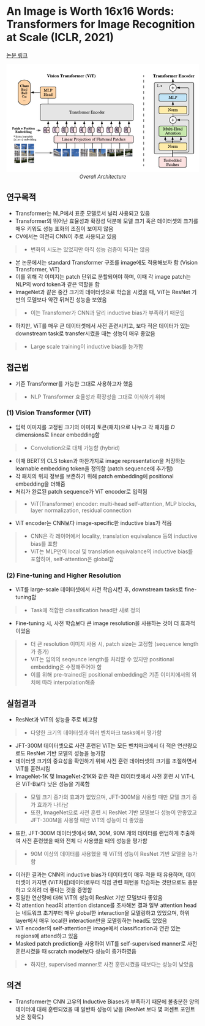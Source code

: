 # An Image is Worth 16x16 Words: Transformers for Image Recognition at Scale (ICLR, 2021)

[논문 링크](https://arxiv.org/abs/2010.11929)

<p align="center">
    <img width="600" alt='fig1' src="./img/01_27_01.png?raw=true"></br>
    <em><font size=2>Overall Architecture</font></em>
</p>

## 연구목적
- Transformer는 NLP에서 표준 모델로서 널리 사용되고 있음
- Transformer의 뛰어난 효율성과 확장성 덕분에 모델 크기 혹은 데이터셋의 크기를 매우 키워도 성능 포화의 조짐이 보이지 않음
- CV에서는 여전히 CNN이 주로 사용되고 있음
> - 변화의 시도는 있었지만 아직 성능 검증이 되지는 않음
- 본 논문에서는 standard Transformer 구조를 image에도 적용해보자 함 (Vision Transformer, ViT)
- 이를 위해 각 이미지는 patch 단위로 분할되어야 하며, 이때 각 image patch는 NLP의 word token과 같은 역할을 함
- ImageNet과 같은 중간 크기의 데이터셋으로 학습을 시켰을 때, ViT는 ResNet 기반의 모델보다 약간 뒤쳐진 성능을 보였음
> - 이는 Transfomer가 CNN과 달리 inductive bias가 부족하기 때문임
- 하지만, ViT를 매우 큰 데이터셋에서 사전 훈련시키고, 보다 적은 데이터가 있는 downstream task로 transfer시켰을 때는 성능이 매우 좋았음
> - Large scale training이 inductive bias를 능가함

## 접근법
- 기존 Transformer를 가능한 그대로 사용하고자 했음
> - NLP Transformer 효율성과 확장성을 그대로 이식하기 위해

### (1) Vision Transformer (ViT) 
- 입력 이미지를 고정된 크기의 이미지 토큰(패치)으로 나누고 각 패치를 $D$ dimensions로 linear embedding함
> - Convolution으로 대체 가능함 (hybrid)
- 이때 BERT의 CLS token과 마찬가지로 image representation을 저장하는 learnable embedding token을 정의함 (patch sequence에 추가됨)
- 각 패치의 위치 정보를 보존하기 위해 patch embedding에 positional embedding을 더해줌
- 처리가 완료된 patch sequence가 ViT encoder로 입력됨
> - ViT(Transformer) encoder: multi-head self-attention, MLP blocks, layer normalization, residual connection
- ViT encoder는 CNN보다 image-specific한 inductive bias가 적음
> - CNN은 각 레이어에서 locality, translation equivalance 등의 inductive bias를 포함
> - ViT는 MLP만이 local 및 translation equivalance의 inductive bias를 포함하며, self-attention은 global함

### (2) Fine-tuning and Higher Resolution 
- ViT를 large-scale 데이터셋에서 사전 학습시킨 후, downstream tasks로 fine-tuning함
> - Task에 적합한 classification head만 새로 정의
- Fine-tuning 시, 사전 학습보다 큰 image resolution을 사용하는 것이 더 효과적이었음
> - 더 큰 resolution 이미지 사용 시, patch size는 고정함 (sequence length가 증가)
> - ViT는 임의의 seqeunce length를 처리할 수 있지만 positional embedding은 수정해주어야 함
> - 이를 위해 pre-trained된 positional embedding은 기존 이미지에서의 위치에 따라 interpolation해줌

## 실험결과
- ResNet과 ViT의 성능을 주로 비교함
> - 다양한 크기의 데이터셋과 여러 벤치마크 tasks에서 평가함
- JFT-300M 데이터셋으로 사전 훈련된 ViT는 모든 벤치마크에서 더 적은 연산량으로도 ResNet 기반 모델의 성능을 능가함
- 데이터셋 크기의 중요성을 확인하기 위해 사전 훈련 데이터셋의 크기를 조절하면서 ViT를 훈련시킴
- ImageNet-1K 및 ImageNet-21K와 같은 작은 데이터셋에서 사전 훈련 시 ViT-L은 ViT-B보다 낮은 성능을 기록함
> - 모델 크기 증가의 효과가 없었으며, JFT-300M을 사용할 때만 모델 크기 증가 효과가 나타남
> - 또한, ImageNet으로 사전 훈련 시 ResNet 기반 모델보다 성능이 안좋았고 JFT-300M을 사용할 때만 ViT의 성능이 더 좋았음
- 또한, JFT-300M 데이터셋에서 9M, 30M, 90M 개의 데이터를 랜덤하게 추출하여 사전 훈련했을 때와 전체 다 사용했을 때의 성능을 평가함
> - 90M 이상의 데이터를 사용했을 때 ViT의 성능이 ResNet 기반 모델을 능가함
- 이러한 결과는 CNN의 inductive bias가 데이터셋이 매우 적을 때 유용하며, 데이터셋이 커지면 (ViT처럼)데이터로부터 직접 관련 패턴을 학습하는 것만으로도 충분하고 오히려 더 좋다는 것을 증명함
- 동일한 연산량에 대해 ViT의 성능이 ResNet 기반 모델보다 좋았음
- 각 attention head의 attention distance를 조사해본 결과 일부 attention head는 네트워크 초기부터 매우 global한 interaction을 모델링하고 있었으며, 하위 layer에서 매우 local한 interaction만을 모델링하는 head도 있었음
- ViT encoder의 self-attention은 image에서 classification과 연관 있는 regions에 attend하고 있음
- Masked patch prediction을 사용하여 ViT를 self-supervised manner로 사전 훈련시켰을 때 scratch model보다 성능이 증가하였음
> - 하지만, supervised manner로 사전 훈련시켰을 때보다는 성능이 낮았음

## 의견
- Transformer는 CNN 고유의 Inductive Biases가 부족하기 때문에 불충분한 양의 데이터에 대해 훈련되었을 때 일반화 성능이 낮음 (ResNet 보다 몇 퍼센트 포인트 낮은 정확도) 